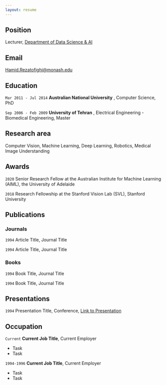 ```yaml
---
layout: resume
---
```

## Position
Lecturer, [Department of Data Science & AI](https://research.monash.edu/en/organisations/department-of-data-science-ai)

## Email
[Hamid.Rezatofighi@monash.edu](mailto:Hamid.Rezatofighi@monash.edu)

## Education
`Mar 2011 - Jul 2014`
__Australian National University__
, Computer Science, PhD

`Sep 2006 - Feb 2009`
__University of Tehran__
, Electrical Engineering - Biomedical Engineering, Master

## Research area
Computer Vision, Machine Learning, Deep Learning, Robotics, Medical Image Understanding

## Awards

`2020`
Senior Research Fellow at the Australian Institute for Machine Learning (AIML), the University of Adelaide

`2018`
Research Fellowship at the Stanford Vision Lab (SVL), Stanford University

## Publications

<!-- A list is also available [online](https://scholar.google.co.uk/citations?user=LTOTl0YAAAAJ) -->

### Journals

`1994`
Article Title, Journal Title

`1994`
Article Title, Journal Title

### Books

`1994`
Book Title, Journal Title

`1994`
Book Title, Journal Title


## Presentations

`1994`
Presentation Title, Conference, <a href="https://MyWebsite.tld/presentation1">Link to Presentation</a>


## Occupation

`Current`
__Current Job Title__, Current Employer 

- Task
- Task

`1994-1996`
__Current Job Title__, Current Employer 

- Task
- Task



<!-- ### Footer

Last updated: May 2013 -->


